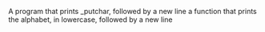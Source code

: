 A program that prints _putchar, followed by a new line
a function that prints the alphabet, in lowercase, followed by a new line
